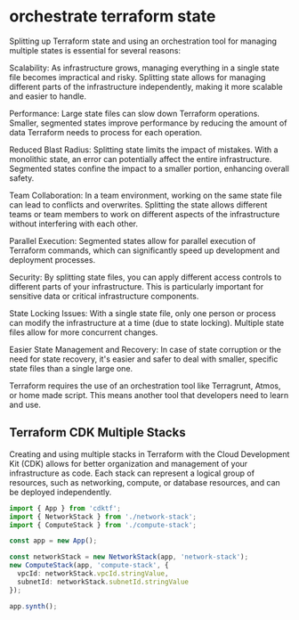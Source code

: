 # orchestrate terraform state
Splitting up Terraform state and using an orchestration tool for managing multiple states is essential for several reasons:

Scalability: As infrastructure grows, managing everything in a single state file becomes impractical and risky. Splitting state allows for managing different parts of the infrastructure independently, making it more scalable and easier to handle.

Performance: Large state files can slow down Terraform operations. Smaller, segmented states improve performance by reducing the amount of data Terraform needs to process for each operation.

Reduced Blast Radius: Splitting state limits the impact of mistakes. With a monolithic state, an error can potentially affect the entire infrastructure. Segmented states confine the impact to a smaller portion, enhancing overall safety.

Team Collaboration: In a team environment, working on the same state file can lead to conflicts and overwrites. Splitting the state allows different teams or team members to work on different aspects of the infrastructure without interfering with each other.

Parallel Execution: Segmented states allow for parallel execution of Terraform commands, which can significantly speed up development and deployment processes.

Security: By splitting state files, you can apply different access controls to different parts of your infrastructure. This is particularly important for sensitive data or critical infrastructure components.

State Locking Issues: With a single state file, only one person or process can modify the infrastructure at a time (due to state locking). Multiple state files allow for more concurrent changes.

Easier State Management and Recovery: In case of state corruption or the need for state recovery, it's easier and safer to deal with smaller, specific state files than a single large one.

Terraform requires the use of an orchestration tool like Terragrunt, Atmos, or home made script. This means another tool that developers need to learn and use.


## Terraform CDK Multiple Stacks

Creating and using multiple stacks in Terraform with the Cloud Development Kit (CDK) allows for better organization and management of your infrastructure as code. Each stack can represent a logical group of resources, such as networking, compute, or database resources, and can be deployed independently.


```typescript
import { App } from 'cdktf';
import { NetworkStack } from './network-stack';
import { ComputeStack } from './compute-stack';

const app = new App();

const networkStack = new NetworkStack(app, 'network-stack');
new ComputeStack(app, 'compute-stack', {
  vpcId: networkStack.vpcId.stringValue,
  subnetId: networkStack.subnetId.stringValue
});

app.synth();


```